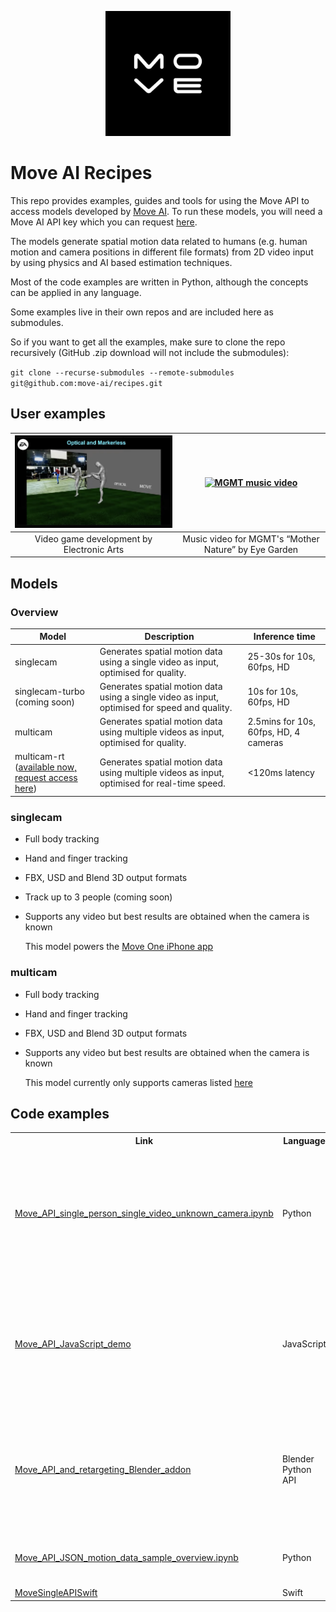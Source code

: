<p align="center">
  <a href="https://move.ai">
    <img src="images/logo.jpeg" width="200px" alt="Move AI logo" />
  </a>
</p>

# Move AI Recipes
This repo provides examples, guides and tools for using the Move API to 
access models developed by [Move AI](https://move.ai). To run these models, you will need a Move AI API key which you 
can request [here](https://www.move.ai/api).

The models generate spatial motion data related to humans (e.g. human motion and camera positions in different file 
formats) from 2D video input by using physics and AI based estimation techniques.

Most of the code examples are written in Python, although the concepts can be applied in any language.

Some examples live in their own repos and are included here as submodules.

So if you want to get all the examples, make sure to clone the repo recursively (GitHub .zip download will not include the submodules):

`git clone --recurse-submodules --remote-submodules git@github.com:move-ai/recipes.git`

## User examples

| [<img src="images/ea.png" width="400px" alt="Move AI logo">](https://www.youtube.com/watch?v=z0aNKvZR8Tk&t=139s) | [<img src="images/mgmt.png" width="400px" alt="MGMT music video">](https://www.youtube.com/watch?v=sDzIO5ahGE8) |
|:--:|:--:|
| Video game development by Electronic Arts | Music video for MGMT's “Mother Nature” by Eye Garden |

## Models
### Overview
| Model                                                                                                               | Description                                                                                   | Inference time                        |
|---------------------------------------------------------------------------------------------------------------------|-----------------------------------------------------------------------------------------------|---------------------------------------|
| singlecam                                                                                                           | Generates spatial motion data using a single video as input, optimised for quality.           | 25-30s for 10s, 60fps, HD             |
| singlecam-turbo <br/>(coming soon)                                                                                  | Generates spatial motion data using a single video as input, optimised for speed and quality. | 10s for 10s, 60fps, HD                |
| multicam                                                                                          | Generates spatial motion data using multiple videos as input, optimised for quality.          | 2.5mins for 10s, 60fps, HD, 4 cameras |
| multicam-rt <br/>([available now, request access here](https://share-eu1.hsforms.com/1J1WzWmHUT_aXIlmv7-b3xwfk5ge)) | Generates spatial motion data using multiple videos as input, optimised for real-time speed.  | <120ms latency                        |

### singlecam

* Full body tracking
* Hand and finger tracking
* FBX, USD and Blend 3D output formats
* Track up to 3 people (coming soon)
* Supports any video but best results are obtained when the camera is known

  This model powers the [Move One iPhone app](https://apps.apple.com/us/app/move-one/id6448635527)

### multicam

* Full body tracking
* Hand and finger tracking
* FBX, USD and Blend 3D output formats
* Supports any video but best results are obtained when the camera is known

  This model currently only supports cameras listed [here](https://move-ai.github.io/move-ugc-api/getting-started/multicam/lenses/)

## Code examples

<table>
  <tr>
    <th>Link</th>
    <th>Language</th>
    <th>Description</th>
  </tr>
  <tr>
    <td><a href="examples/Move_API_single_person_single_video_unknown_camera.ipynb">Move_API_single_person_single_video_unknown_camera.ipynb</a></td>
    <td>Python</td>
    <td>Generate 3D animation data of a single person from a single video from an unknown camera</td>
  </tr>
  <tr>
    <td><a href="https://github.com/move-ai/Move_API_JavaScript_demo">Move_API_JavaScript_demo</a></td>
    <td>JavaScript</td>
    <td>Generate 3D animation data of a single person from a single video from an unknown camera</td>
  </tr>
  <tr>
    <td><a href="https://github.com/move-ai/Move_API_and_retargeting_Blender_addon">Move_API_and_retargeting_Blender_addon</a></td>
    <td>Blender Python API</td>
    <td>Move.ai API integrated into Blender via an add-on. Additional features: retargeting, scene import, rendering</td>
  </tr>
  <tr>
    <td><a href="examples/Move_API_ JSON_motion_data_sample_overview.ipynb">Move_API_JSON_motion_data_sample_overview.ipynb</a></td>
    <td>Python</td>
    <td>Explore and analyse the .JSON motion data output</td>
  </tr>
  <tr>
    <td><a href="https://github.com/move-ai/MoveSingleAPISwift">MoveSingleAPISwift</a></td>
    <td>Swift</td>
    <td>Swift SDK</td>
  </tr>
</table>
